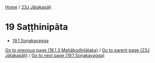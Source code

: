 
[Home](/) / [23J Jātakapāḷi](../23J.md)

# 19 Saṭṭhinipāta

* [19.1 Soṇakavagga](19/19.1.md)

[Go to previous page (18.1.3 Mahābodhijātaka)](18/18.1/18.1.3.md) / [Go to parent page (23J Jātakapāḷi)](0.md) / [Go to next page (19.1 Soṇakavagga)](19/19.1.md)


